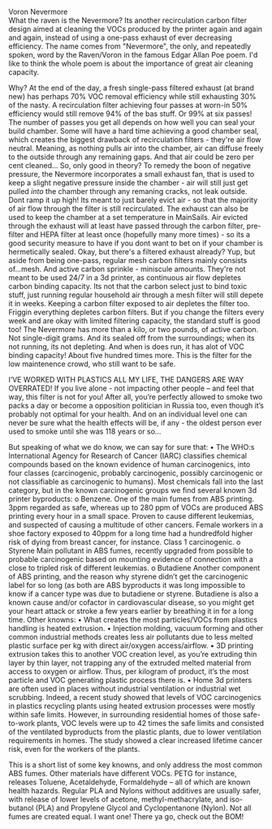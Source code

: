 Voron Nevermore <BR>
What the raven is the Nevermore? Its another recirculation carbon filter design aimed at cleaning the VOCs produced by the printer again and again and again, instead of using a one-pass exhaust of ever decreasing efficiency. The name comes from "Nevermore", the only, and repeatedly spoken, word by the Raven/Voron in the famous Edgar Allan Poe poem. 
I'd like to think the whole poem is about the importance of great air cleaning capacity.

Why?
At the end of the day, a fresh single-pass filtered exhaust (at brand new) has perhaps 70% VOC removal efficiency while still exhausting 30% of the nasty. A recirculation filter achieving four passes at worn-in 50% efficiency would still remove 94% of the bas stuff. Or 99% at six passes! The number of passes you get all depends on how well you can seal your build chamber.
Some will have a hard time achieving a good chamber seal, which creates the biggest drawback of recirculation filters - they're air flow neutral. Meaning, as nothing pulls air into the chamber, air can diffuse freely to the outside through any remaining gaps. And that air could be zero per cent cleaned... 
So, only good in theory?
To remedy the boon of negative pressure, the Nevermore incorporates a small exhaust fan, that is used to keep a slight negative pressure inside the chamber - air will still just get pulled _into_ the chamber through any remaning cracks, not leak outside. Dont ramp it up high! Its meant to just barely evict air - so that the majority of air flow through the filter is still recirculated. The exhaust can also be used to keep the chamber at a set temperature in MainSails. 
Air evicted through the exhaust will at least have passed through the carbon filter, pre-filter and HEPA filter at least once (hopefully many more times) - so its a good security measure to have if you dont want to bet on if your chamber is hermetically sealed.
Okay, but there's a filtered exhaust already?
Yup, but aside from being one-pass, regular mesh carbon filters mainly consists of...mesh. And active carbon sprinkle - miniscule amounts. They're not meant to be used 24/7 in a 3d printer, as continuous air flow depletes carbon binding capacity. Its not that the carbon select just to bind toxic stuff, just running regular household air through a mesh filter will still depete it in weeks. Keeping a carbon filter exposed to air depletes the filter too. Friggin everything depletes carbon filters. But if you change the filters every week and are okay with limited filtering capacity, the standard stuff is good too!
The Nevermore has more than a kilo, or two pounds, of active carbon. Not single-digit grams. And its sealed off from the surroundings; when its not running, its not depleting. And when is does run, it has alot of VOC binding capacity! About five hundred times more. This is the filter for the low maintenence crowd, who still want to be safe.
 
I’VE WORKED WITH PLASTICS ALL MY LIFE, THE DANGERS ARE WAY OVERRATED!
If you live alone - not impacting other people – and feel that way, this filter is not for you! After all, you’re perfectly allowed to smoke two packs a day or become a opposition politician in Russia too, even though it’s probably not optimal for your health. And on an individual level one can never be sure what the health effects will be, if any - the oldest person ever used to smoke until she was 118 years or so…

But speaking of what we do know, we can say for sure that:
• The WHO:s International Agency for Research of Cancer (IARC) classifies chemical compounds based on the known evidence of human carcinogenics, into four classes (carcinogenic, probably carcinogenic, possibly carcinogenic or not classifiable as carcinogenic to humans). Most chemicals fall into the last category, but in the known carcinogenic groups we find several known 3d printer byproducts:
o Benzene.
One of the main fumes from ABS printing. 3ppm regarded as safe, whereas up to 280 ppm of VOCs are produced ABS printing every hour in a small space. Proven to cause different leukemias, and suspected of causing a multitude of other cancers. Female workers in a shoe factory exposed to 40ppm for a long time had a hundredfold higher risk of dying from breast cancer, for instance. Class 1 carcinogenic.
o Styrene
Main pollutant in ABS fumes, recently upgraded from possible to probable carcinogenic based on mounting evidence of connection with a close to tripled risk of different leukemias.
o Butadiene
Another component of ABS printing, and the reason why styrene didn’t get the carcinogenic label for so long (as both are ABS byproducts it was long impossible to know if a cancer type was due to butadiene or styrene. Butadiene is also a known cause and/or cofactor in cardiovascular disease, so you might get your heart attack or stroke a few years earlier by breathing it in for a long time.
Other knowns:
• What creates the most particles/VOCs from plastics handling is heated extrusion.
• Injection molding, vacuum forming and other common industrial methods creates less air pollutants due to less melted plastic surface per kg with direct air/oxygen access/airflow.
• 3D printing extrusion takes this to another VOC creation level, as you’re extruding thin layer by thin layer, not trapping any of the extruded melted material from access to oxygen or airflow. Thus, per kilogram of product, it’s the most particle and VOC generating plastic process there is.
• Home 3d printers are often used in places without industrial ventilation or industrial wet scrubbing. Indeed, a recent study showed that levels of VOC carcinogenics in plastics recycling plants using heated extrusion processes were mostly within safe limits. However, in surrounding residential homes of those safe-to-work plants, VOC levels were up to 42 times the safe limits and consisted of the ventilated byproducts from the plastic plants, due to lower ventilation requirements in homes. The study showed a clear increased lifetime cancer risk, even for the workers of the plants.

This is a short list of some key knowns, and only address the most common ABS fumes. Other materials have different VOCs. PETG for instance, releases Toluene, Acetaldehyde, Formaldehyde – all of which are known health hazards. Regular PLA and Nylons without additives are usually safer, with release of lower levels of acetone, methyl-methacrylate, and iso-butanol (PLA) and Propylene Glycol and Cyclopentanone (Nylon). Not all fumes are created equal.
I want one!
There ya go, check out the BOM!
